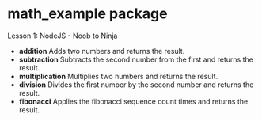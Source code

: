 math_example package
====================
Lesson 1: NodeJS - Noob to Ninja
- **addition** Adds two numbers and returns the result.
- **subtraction** Subtracts the second number from the first and returns the result.
- **multiplication** Multiplies two numbers and returns the result.
- **division** Divides the first number by the second number and returns the result.
- **fibonacci** Applies the fibonacci sequence count times and returns the result.